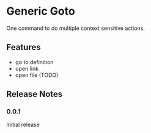 # Generic Goto

One command to do multiple context sensitive actions.

## Features

-   go to definition
-   open link
-   open file (TODO)

## Release Notes

### 0.0.1

Initial release
